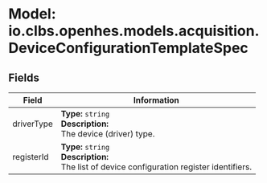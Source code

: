 # Model: io.clbs.openhes.models.acquisition.DeviceConfigurationTemplateSpec

## Fields

| Field | Information |
| --- | --- |
| driverType | <b>Type:</b> `string`<br><b>Description:</b><br>The device (driver) type. |
| registerId | <b>Type:</b> `string`<br><b>Description:</b><br>The list of device configuration register identifiers. |

